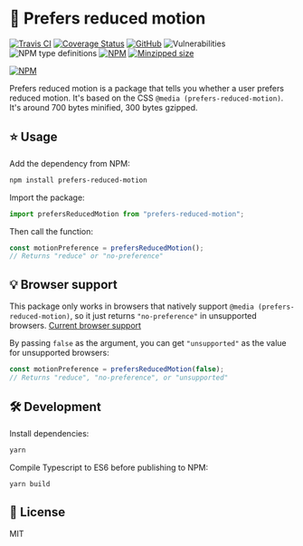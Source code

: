 # 🎨 Prefers reduced motion

[![Travis CI](https://img.shields.io/travis/AnandChowdhary/prefers-reduced-motion.svg)](https://travis-ci.org/AnandChowdhary/prefers-reduced-motion)
[![Coverage Status](https://coveralls.io/repos/github/AnandChowdhary/prefers-reduced-motion/badge.svg?branch=master)](https://coveralls.io/github/AnandChowdhary/prefers-reduced-motion?branch=master)
[![GitHub](https://img.shields.io/github/license/anandchowdhary/prefers-reduced-motion.svg)](https://github.com/AnandChowdhary/prefers-reduced-motion/blob/master/LICENSE)
![Vulnerabilities](https://img.shields.io/snyk/vulnerabilities/github/AnandChowdhary/prefers-reduced-motion.svg)
![NPM type definitions](https://img.shields.io/npm/types/prefers-reduced-motion.svg)
[![NPM](https://img.shields.io/npm/v/prefers-reduced-motion.svg)](https://www.npmjs.com/package/prefers-reduced-motion)
[![Minzipped size](https://img.shields.io/bundlephobia/minzip/prefers-reduced-motion.svg)](https://www.npmjs.com/package/prefers-reduced-motion)

[![NPM](https://nodei.co/npm/prefers-reduced-motion.png)](https://www.npmjs.com/package/prefers-reduced-motion)

Prefers reduced motion is a package that tells you whether a user prefers reduced motion. It's based on the CSS `@media (prefers-reduced-motion)`. It's around 700 bytes minified, 300 bytes gzipped.

## ⭐ Usage

Add the dependency from NPM:

```bash
npm install prefers-reduced-motion
```

Import the package:

```js
import prefersReducedMotion from "prefers-reduced-motion";
```

Then call the function:

```js
const motionPreference = prefersReducedMotion();
// Returns "reduce" or "no-preference"
```

## 💡 Browser support

This package only works in browsers that natively support `@media (prefers-reduced-motion)`, so it just returns `"no-preference"` in unsupported browsers. [Current browser support](https://caniuse.com/#feat=prefers-reduced-motion)

By passing `false` as the argument, you can get `"unsupported"` as the value for unsupported browsers:

```js
const motionPreference = prefersReducedMotion(false);
// Returns "reduce", "no-preference", or "unsupported"
```

## 🛠️ Development

Install dependencies:

```bash
yarn
```

Compile Typescript to ES6 before publishing to NPM:

```bash
yarn build
```

## 📝 License

MIT

